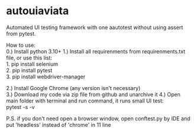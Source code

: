 # autouiaviata
Automated UI testing framework with one aautotest without using assert from pytest.  

How to use:  
0.) Install python 3.10+
1.) Install all requirenments from requirenments.txt file, or use this list:  
		1. pip install selenium  
		2. pip install pytest  
		3. pip install webdriver-manager  
  
2.) Install Google Chrome (any version isn't necessary)  
3.) Download my code via zip file from github and unarchive it 
4.) Open main folder with terminal and run command, it runs small UI test:  
		pytest -s -v  
 
P.S. if you don't need open a browser window, open conftest.py by IDE and put 'headless' instead of 'chrome' in 11 line  
